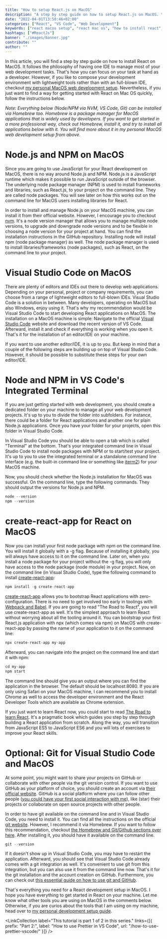 ```yaml
---
title: "How to setup React.js on MacOS"
description: "A step by step guide on how to setup React.js on MacOS. You will install Visual Studio Code, Node.js, NPM, Git, Prettier and create-react-app for building React applications with Mac OS ..."
date: "2022-04-01T13:50:46+02:00"
categories: ["React", "VS Code", "Web Development"]
keywords: ["react macos setup", "react mac os", "how to install react", "install react"]
hashtags: ["#ReactJs"]
banner: "./images/banner.jpg"
contribute: ""
author: ""
---
```


<Sponsorship />

In this article, you will find a step by step guide on how to install React on MacOS. It follows the philosophy of having one IDE to manage most of your web development tasks. That's how you can focus on your task at hand as a developer. However, if you like to compose your development environment with lightweight tools rather than with an full-blown IDE, checkout [my personal MacOS web development setup](/mac-setup-web-development/). Nevertheless, if you just want to find a way for getting started with React on Mac OS quickly, follow the instructions below.

*Note: Everything below (Node/NPM via NVM, VS Code, Git) can be installed via Homebrew too. Homebrew is a package manager for MacOS applications that is widely used by developers. If you want to get started in a more professional way, check out Homebrew, install it, and try to install all applications below with it. You will find more about it in my personal MacOS web development setup from above.*

# Node.js and NPM on MacOS

Since you are going to use JavaScript for your React development on MacOS, there is no way around Node.js and NPM. Node.js is a JavaScript runtime which makes it possible to run JavaScript outside of the browser. The underlying node package manager (NPM) is used to install frameworks and libraries, such as React.js, to your project on the command line. They are called node packages. You will see later on how this works out on the command line for MacOS users installing libraries for React.

In order to install and manage Node.js on your MacOS machine, you can install it from their official website. However, I encourage you to checkout [nvm](https://github.com/creationix/nvm). It's a node version manager that allows you to manage multiple node versions, to upgrade and downgrade node versions and to be flexible in choosing a node version for your project at hand. You can find the installation instructions in the GitHub repository. Installing node will install npm (node package manager) as well. The node package manager is used to install libraries/frameworks (node packages), such as React, on the command line to your project.

# Visual Studio Code on MacOS

There are plenty of editors and IDEs out there to develop web applications. Depending on your personal, project or company requirements, you can choose from a range of lightweight editors to full-blown IDEs. Visual Studio Code is a solution in between. Many developers, operating on MacOS but also Windows, enjoy using it. That's why my recommendation would be Visual Studio Code to start developing React applications on MacOS. The installation on a MacOS machine is simple: Navigate to the official [Visual Studio Code](https://code.visualstudio.com/) website and download the recent version of VS Code. Afterward, install it and check if everything is working when you open it. That's it for the installation of an editor/IDE on your machine.

If you want to use another editor/IDE, it is up to you. But keep in mind that a couple of the following steps are building up on top of Visual Studio Code. However, it should be possible to substitute these steps for your own editor/IDE.

# Node and NPM in VS Code's Integrated Terminal

If you are just getting started with web development, you should create a dedicated folder on your machine to manage all your web development projects. It's up to you to divide the folder into subfolders. For instance, there could be a folder for React applications and another one for plain Node.js applications. Once you have your folder for your projects, open this folder in Visual Studio Code.

In Visual Studio Code you should be able to open a tab which is called "Terminal" at the bottom. That's your integrated command line in Visual Studio Code to install node packages with NPM or to start/test your project. It's up to you to use the integrated terminal or a standalone command line interface (e.g. the built-in command line or something like [iterm2](https://www.iterm2.com/)) for your MacOS machine.

Now, you should check whether the Node.js installation for MacOS was successful. On the command line, type the following commands. They should output the versions for Node.js and NPM.

```javascript
node --version
npm --version
```

# create-react-app for React on MacOS

Now you can install your first node package with npm on the command line. You will install it globally with a -g flag. Because of installing it globally, you will always have access to it on the command line. Later on, when you install a node package for your project without the -g flag, you will only have access to the node package (node module) in your project. Now, on the command line (in Visual Studio Code), type the following command to install [create-react-app](https://github.com/facebook/create-react-app):

```javascript
npm install -g create-react-app
```

[create-react-app](https://github.com/facebook/create-react-app) allows you to bootstrap React applications with zero-configuration. There is no need to get involved too early in toolings with [Webpack and Babel](https://github.com/rwieruch/minimal-react-webpack-babel-setup). If you are going to read "The Road to React", you will use create-react-app as well. It's the simplest approach to learn React without worrying about all the tooling around it. You can bootstrap your first React.js application with npx (which comes via npm) on MacOS with create-react-app by passing the name of your application to it on the command line:

```javascript
npx create-react-app my-app
```

Afterward, you can navigate into the project on the command line and start it with npm:

```javascript
cd my-app
npm start
```

The command line should give you an output where you can find the application in the browser. The default should be localhost:8080. If you are only using Safari on your MacOS machine, I can recommend you to install Chrome as well to access the developer environment and the React Developer Tools which are available as Chrome extension.

If you just want to learn React now, you could start to read [The Road to learn React](/the-road-to-learn-react/). It's a pragmatic book which guides you step by step through building a React application from scratch. Along the way, you will transition from JavaScript ES5 to JavaScript ES6 and you will lots of exercises to improve your React skills.

# Optional: Git for Visual Studio Code and MacOS

At some point, you might want to share your projects on GitHub or collaborate with other people via the git version control. If you want to use GitHub as your platform of choice, you should create an account via [their official website](https://github.com/). GitHub is a social platform where you can follow other people ([you could have your first social interaction with me](https://github.com/rwieruch)), like (star) their projects or collaborate on open source projects with other people.

In order to have git available on the command line and in Visual Studio Code, you need to install it. You can find all the instructions on the official [git website](https://git-scm.com/). However, I recommend it via Homebrew. If you want to follow this recommendation, checkout [the Homebrew and Git/Github sections over here](/developer-setup/). After installing it, you should have it available on the command line.

```javascript
git --version
```

If it doesn't show up in Visual Studio Code, you may have to restart the application. Afterward, you should see that Visual Studio Code already comes with a git integration as well. It's convenient to use git from this integration, but you can also use it from the command line now. That's it for the git installation and the account creation on GitHub. Furthermore, you can check out [this essential guide on how to use git and GitHub](/git-essential-commands/).

<Divider />

That's everything you need for a React development setup in MacOS. I hope you have everything to get started in React on your machine. Let me know what other tools you are using on MacOS in the comments below. Otherwise, if you are curios about the tools that I am using on my machine, head over to [my personal development setup guide](/mac-setup-web-development/).

<LinkCollection label="This tutorial is part 1 of 2 in this series." links={[{ prefix: "Part 2:", label: "How to use Prettier in VS Code", url: "/how-to-use-prettier-vscode/" }]} />

<ReadMore label="How to set up React with Webpack and Babel" link="/minimal-react-webpack-babel-setup/" />
